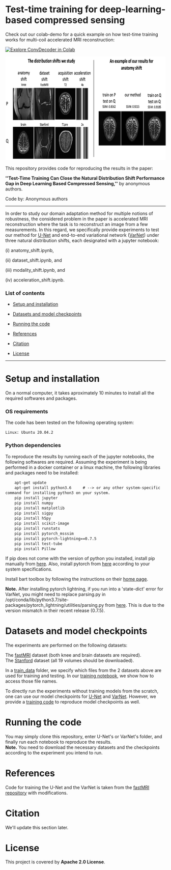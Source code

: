 # Test-time training for deep-learning-based compressed sensing

Check out our colab-demo for a quick example on how test-time training works for multi-coil accelerated MRI reconstruction:

[![Explore ConvDecoder in Colab](https://colab.research.google.com/assets/colab-badge.svg)](https://colab.research.google.com/drive/1S_S1Wp9pHxnR3DMOivaKS6dgHDmweabY#offline=true&sandboxMode=true)<br>

<p align="center"><img src="./summary_.png" width="800" height="325"></p>


This repository provides code for reproducing the results in the paper:

**''Test-Time Training Can Close the Natural Distribution Shift Performance Gap in Deep Learning Based Compressed Sensing,''** by anonymous authors.

Code by: Anonymous authors

***

In order to study our domain adaptation method for multiple notions of robustness, the considered problem in the paper is accelerated MRI reconstruction where the task is to reconstruct an image from a few measurements. In this regard, we specifically provide experiments to test our method for [U-Net](https://github.com/MLI-lab/robustness_interventions_cs/tree/master/unet) and end-to-end variational network ([VarNet](https://github.com/MLI-lab/robustness_interventions_cs/tree/master/varnet)) under three natural distribution shifts, each designated with a jupyter notebook: 

(i) anatomy_shift.ipynb, 

(ii) dataset_shift.ipynb, and

(iii) modality_shift.ipynb, and

(iv) acceleration_shift.ipynb.


### List of contents

* [Setup and installation](#Setup-and-installation) 

* [Datasets and model checkpoints](#Dataset) 

* [Running the code](#Running-the-code) 

* [References](#References) 

* [Citation](#Citation)

* [License](#License)
***


# Setup and installation

On a normal computer, it takes aproximately 10 minutes to install all the required softwares and packages.


### OS requirements

The code has been tested on the following operating system:

	Linux: Ubuntu 20.04.2


### Python dependencies

To reproduce the results by running each of the jupyter notebooks, the following softwares are required. Assuming the experiment is being performed in a docker container or a linux machine, the following libraries and packages need to be installed:


        apt-get update
        apt-get install python3.6     # --> or any other system-specific command for installing python3 on your system.
		pip install jupyter
		pip install numpy
		pip install matplotlib
		pip install sigpy
		pip install h5py
		pip install scikit-image
		pip install runstats
		pip install pytorch_msssim
		pip install pytorch-lightning==0.7.5
		pip install test-tube
		pip install Pillow

If pip does not come with the version of python you installed, install pip manually from [here](https://ehmatthes.github.io/pcc/chapter_12/installing_pip.html). Also, install pytorch from [here](https://pytorch.org/) according to your system specifications. 

Install bart toolbox by following the instructions on their [home page](https://mrirecon.github.io/bart/).

**Note.** After installing pytorch lightning, if you run into a 'state-dict' error for VarNet, you might need to replace parsing.py in /opt/conda/lib/python3.7/site-packages/pytorch_lightning/utilities/parsing.py from [here](https://github.com/PyTorchLightning/PyTorch-Lightning/blob/0.8.1/pytorch_lightning/utilities/parsing.py#L96-L128). This is due to the version mismatch in their recent release (0.7.5).


# Datasets and model checkpoints

The experiments are performed on the following datasets:

The [fastMRI](https://fastmri.org/dataset) dataset (both knee and brain datasets are required). <br>
The [Stanford](http://mridata.org/list?project=Stanford%20Fullysampled%203D%20FSE%20Knees) dataset (all 19 volumes should be downloaded). <br>

In a [train_data](https://github.com/MLI-lab/robustness_interventions_cs/tree/master/unet/train_data) folder, we specify which files from the 2 datasets above are used for training and testing. In our [training notebook](https://github.com/MLI-lab/robustness_interventions_cs/blob/master/unet/train.ipynb), we show how to access those file names.

To directly run the experiments without training models from the scratch, one can use our model checkpoints for [U-Net](https://drive.google.com/uc?id=1Le_JF1ZPzC_7bS1nj4XrG8fcIGrFBsJM&export=download) and [VarNet](https://drive.google.com/uc?id=1X091h7NdMTLwfPJJ_zEqQPGvLsX9Pomt&export=download).
However, we provide a [training code](https://github.com/MLI-lab/robustness_interventions_cs/blob/master/unet/train.ipynb) to reproduce model checkpoints as well.


# Running the code

You may simply clone this repository, enter U-Net's or VarNet's folder, and finally run each notebook to reproduce the results. <br>
**Note.** You need to download the necessary datasets and the checkpoints according to the experiment you intend to run.


# References

Code for training the U-Net and the VarNet is taken from the [fastMRI repository](https://github.com/facebookresearch/fastMRI/tree/master/models/unet) with modifications. <br>


# Citation

We'll update this section later.


# License

This project is covered by **Apache 2.0 License**.

